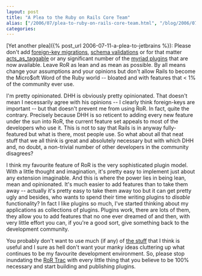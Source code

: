 ```yaml
---
layout: post
title: "A Plea to the Ruby on Rails Core Team"
alias: ["/2006/07/plea-to-ruby-on-rails-core-team.html", "/blog/2006/07/22/plea-to-ruby-on-rails-core-team"]
categories:
---
```

[Yet another plea]({% post_url 2006-07-11-a-plea-to-jetbrains %}): Please don't add [foreign-key migrations](https://github.com/harukizaemon/redhillonrails/tree/master/foreign_key_migrations), [schema validations](https://github.com/harukizaemon/redhillonrails/tree/master/schema_validations) or for that matter [acts_as_taggable](http://taggable.rubyforge.org/files/README.html) or any significant number of the [myriad plugins](http://www.agilewebdevelopment.com/plugins/) that are now available. Leave RoR as lean and as mean as possible. By all means change your assumptions and your opinions but don't allow Rails to become the Micro$oft Word of the Ruby world -- bloated and with features that < 1% of the community ever use.

I'm pretty opinionated. DHH is obviously pretty opinionated. That doesn't mean I necessarily agree with his opinions -- I clearly think foreign-keys are important -- but that doesn't prevent me from using RoR. In fact, quite the contrary. Precisely because DHH is so reticent to adding every new feature under the sun into RoR, the current feature set appeals to most of the developers who use it. This is not to say that Rails is in anyway fully-featured but what is there, most people use. So what about all that neat stuff that we all think is great and absolutely necessary but with which DHH and, no doubt, a non-trivial number of other developers in the community disagrees?

I think my favourite feature of RoR is the very sophisticated plugin model. With a little thought and imagination, it's pretty easy to implement just about any extension imaginable. And this is where the power lies in being lean, mean and opinionated. It's much easier to add features than to take them away -- actually it's pretty easy to take them away too but it can get pretty ugly and besides, who wants to spend their time writing plugins to _disable_ functionality? In fact I like plugins so much, I've started thinking about my applications as collections of plugins. Plugins work, there are lots of them, they allow you to add features that no one ever dreamed of and then, with very little effort you can, if you're a good sort, give something back to the development community.

You probably don't want to use much (if any) of [the stuff](https://github.com/harukizaemon/redhillonrails) that I think is useful and I sure as hell don't want your manky ideas cluttering up what continues to be my favourite development environment. So, please stop inundating the [RoR Trac](http://dev.rubyonrails.org/) with every little thing that you believe to be 100% necessary and start building and publishing plugins.
